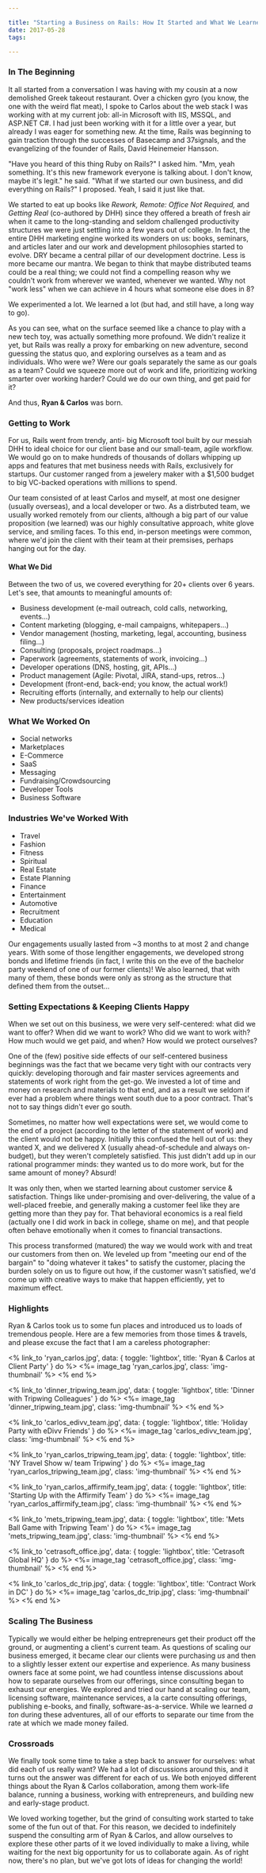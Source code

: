 ```yaml
---

title: "Starting a Business on Rails: How It Started and What We Learned"
date: 2017-05-28
tags:

---
```


### In The Beginning

It all started from a conversation I was having with my cousin at a now demolished Greek takeout restaurant. Over a chicken gyro (you know, the one with the weird flat meat), I spoke to Carlos about the web stack I was working with at my current job: all-in Microsoft with IIS, MSSQL, and ASP.NET C#. I had just been working with it for a little over a year, but already I was eager for something new. At the time, Rails was beginning to gain traction through the successes of Basecamp and 37signals, and the evangelizing of the founder of Rails, David Heinemeier Hansson.

"Have you heard of this thing Ruby on Rails?" I asked him. "Mm, yeah something. It's this new framework everyone is talking about. I don't know, maybe it's legit." he said. "What if we started our own business, and did everything on Rails?" I proposed. Yeah, I said it just like that.

We started to eat up books like *Rework,*  *Remote: Office Not Required,* and *Getting Real* (co-authored by DHH) since they offered a breath of fresh air when it came to the long-standing and seldom challenged productivity structures we were just settling into a few years out of college. In fact, the entire DHH marketing engine worked its wonders on us: books, seminars, and articles later and our work and development philosophies started to evolve. DRY became a central pillar of our development doctrine. Less is more became our mantra. We began to think that maybe distributed teams could be a real thing; we could not find a compelling reason why we couldn't work from wherever we wanted, whenever we wanted. Why not "work less" when we can achieve in 4 hours what someone else does in 8?

We experimented a lot. We learned a lot (but had, and still have, a long way to go).

As you can see, what on the surface seemed like a chance to play with a new tech toy, was actually something more profound. We didn't realize it yet, but Rails was really a proxy for embarking on new adventure, second guessing the status quo, and exploring ourselves as a team and as individuals. Who were we? Were our goals separately the same as our goals as a team? Could we squeeze more out of work and life, prioritizing working smarter over working harder? Could we do our own thing, and get paid for it?

And thus, **Ryan & Carlos** was born.

### Getting to Work

For us, Rails went from trendy, anti- big Microsoft tool built by our messiah DHH to ideal choice for our client base and our small-team, agile workflow. We would go on to make hundreds of thousands of dollars whipping up apps and features that met business needs with Rails, exclusively for startups. Our customer ranged from a jewelery maker with a $1,500 budget to big VC-backed operations with millions to spend.

Our team consisted of at least Carlos and myself, at most one designer (usually overseas), and a local developer or two. As a distrbuted team, we usually worked remotely from our clients, although a big part of our value proposition (we learned) was our highly consultative approach, white glove service, and smiling faces. To this end, in-person meetings were common, where we'd join the client with their team at their premsises, perhaps hanging out for the day.

#### What We Did

Between the two of us, we covered everything for 20+ clients over 6 years. Let's see, that amounts to meaningful amounts of:

- Business development (e-mail outreach, cold calls, networking, events...)
- Content marketing (blogging, e-mail campaigns, whitepapers...)
- Vendor management (hosting, marketing, legal, accounting, business filing...)
- Consulting (proposals, project roadmaps...)
- Paperwork (agreements, statements of work, invoicing...)
- Developer operations (DNS, hosting, git, APIs...)
- Product management (Agile: Pivotal, JIRA, stand-ups, retros...)
- Development (front-end, back-end; you know, the actual work!)
- Recruiting efforts (internally, and externally to help our clients)
- New products/services ideation

### What We Worked On

- Social networks
- Marketplaces
- E-Commerce
- SaaS
- Messaging
- Fundraising/Crowdsourcing
- Developer Tools
- Business Software

### Industries We've Worked With

- Travel
- Fashion
- Fitness
- Spiritual
- Real Estate
- Estate Planning
- Finance
- Entertainment
- Automotive
- Recruitment
- Education
- Medical

Our engagements usually lasted from ~3 months to at most 2 and change years. With some of those lengither engagements, we developed strong bonds and lifetime friends (in fact, I write this on the eve of the bachelor party weekend of one of our former clients)! We also learned, that with many of them, these bonds were only as strong as the structure that defined them from the outset...

### Setting Expectations & Keeping Clients Happy

When we set out on this business, we were very self-centered: what did we want to offer? When did we want to work? Who did we want to work with? How much would we get paid, and when? How would we protect ourselves?

One of the (few) positive side effects of our self-centered business beginnings was the fact that we became very tight with our contracts very quickly: developing thorough and fair master services agreements and statements of work right from the get-go. We invested a lot of time and money on research and materials to that end, and as a result we seldom if ever had a problem where things went south due to a poor contract. That's not to say things didn't ever go south.

Sometimes, no matter how well expectations were set, we would come to the end of a project (according to the letter of the statement of work) and the client would not be happy. Initially this confused the hell out of us: they wanted X, and we delivered X (usually ahead-of-schedule and always on-budget), but they weren't completely satisfied. This just didn't add up in our rational programmer minds: they wanted us to do more work, but for the same amount of money? Absurd!

It was only then, when we started learning about customer service & satisfaction. Things like under-promising and over-delivering, the value of a well-placed freebie, and generally making a customer feel like they are getting more than they pay for. That behavioral economics is a real field (actually one I did work in back in college, shame on me), and that people often behave emotionally when it comes to financial transactions.

This process transformed (matured) the way we would work with and treat our customers from then on. We leveled up from "meeting our end of the bargain" to "doing whatever it takes" to satisfy the customer, placing the burden solely on us to figure out how, if the customer wasn't satisfied, we'd come up with creative ways to make that happen efficiently, yet to maximum effect.

### Highlights

Ryan & Carlos took us to some fun places and introduced us to loads of tremendous people. Here are a few memories from those times & travels, and please excuse the fact that I am a careless photographer:

<div class="row">
  <div class="col-sm-4">
    <p>
      <% link_to 'ryan_carlos.jpg', data: { toggle: 'lightbox', title: 'Ryan &amp; Carlos at Client Party' } do %>
        <%= image_tag 'ryan_carlos.jpg', class: 'img-thumbnail' %>
      <% end %>
    </p>
  </div>
   <div class="col-sm-4">
    <p>
      <% link_to 'dinner_tripwing_team.jpg', data: { toggle: 'lightbox', title: 'Dinner with Tripwing Colleagues' } do %>
        <%= image_tag 'dinner_tripwing_team.jpg', class: 'img-thumbnail' %>
      <% end %>
    </p>
  </div>
   <div class="col-sm-4">
    <p>
      <% link_to 'carlos_edivv_team.jpg', data: { toggle: 'lightbox', title: 'Holiday Party with eDivv Friends' } do %>
        <%= image_tag 'carlos_edivv_team.jpg', class: 'img-thumbnail' %>
      <% end %>
    </p>
  </div>
</div>

<div class="row">
  <div class="col-xs-6 col-md-3">
    <p>
      <% link_to 'ryan_carlos_tripwing_team.jpg', data: { toggle: 'lightbox', title: 'NY Travel Show w/ team Tripwing' } do %>
        <%= image_tag 'ryan_carlos_tripwing_team.jpg', class: 'img-thumbnail' %>
      <% end %>
    </p>
  </div>
  <div class="col-xs-6 col-md-3">
    <p>
      <% link_to 'ryan_carlos_affirmify_team.jpg', data: { toggle: 'lightbox', title: 'Starting Up with the Affirmify Team' } do %>
        <%= image_tag 'ryan_carlos_affirmify_team.jpg', class: 'img-thumbnail' %>
      <% end %>
    </p>
  </div>
  <div class="col-xs-6 col-md-3">
    <p>
      <% link_to 'mets_tripwing_team.jpg', data: { toggle: 'lightbox', title: 'Mets Ball Game with Tripwing Team' } do %>
        <%= image_tag 'mets_tripwing_team.jpg', class: 'img-thumbnail' %>
      <% end %>
    </p>
  </div>
  <div class="col-xs-6 col-md-3">
    <p>
      <% link_to 'cetrasoft_office.jpg', data: { toggle: 'lightbox', title: 'Cetrasoft Global HQ' } do %>
        <%= image_tag 'cetrasoft_office.jpg', class: 'img-thumbnail' %>
      <% end %>
    </p>
  </div>
</div>

<div class="row">
   <div class="col-xs-12">
    <p>
      <% link_to 'carlos_dc_trip.jpg', data: { toggle: 'lightbox', title: 'Contract Work in DC' } do %>
        <%= image_tag 'carlos_dc_trip.jpg', class: 'img-thumbnail' %>
      <% end %>
    </p>
  </div>
</div>

### Scaling The Business

Typically we would either be helping entrepreneurs get their product off the ground, or augmenting a client's current team. As questions of scaling our business emerged, it became clear our clients were purchasing *us* and then to a slightly lesser extent our expertise and experience. As many business owners face at some point, we had countless intense discussions about how to separate ourselves from our offerings, since consulting began to exhaust our energies. We explored and tried our hand at scaling our team, licensing software, maintenance services, a la carte consulting offerings, publishing e-books, and finally, software-as-a-service. While we learned *a ton* during these adventures, all of our efforts to separate our time from the rate at which we made money failed.

### Crossroads

We finally took some time to take a step back to answer for ourselves: what did each of us really want? We had a lot of discussions around this, and it turns out the answer was different for each of us. We both enjoyed different things about the Ryan & Carlos collaboration, among them work-life balance, running a business, working with entrepreneurs, and building new and early-stage product.

We loved working together, but the grind of consulting work started to take some of the fun out of that. For this reason, we decided to indefinitely suspend the consulting arm of Ryan & Carlos, and allow ourselves to explore these other parts of it we loved individually to make a living, while waiting for the next big opportunity for us to collaborate again. As of right now, there's no plan, but we've got lots of ideas for changing the world!
